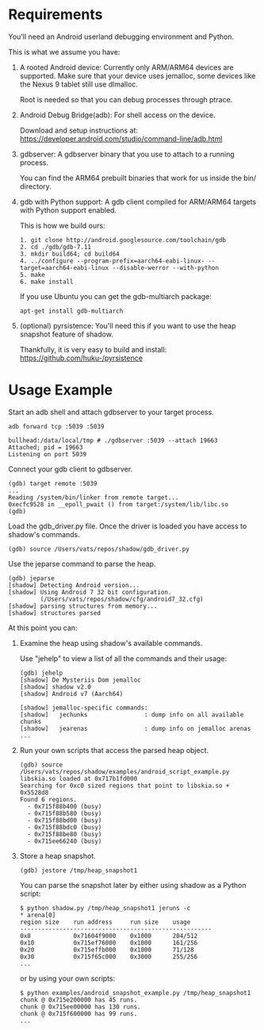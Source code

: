 # Requirements

You'll need an Android userland debugging environment and Python.

This is what we assume you have:

1.  A rooted Android device: Currently only ARM/ARM64 devices are supported.
    Make sure that your device uses jemalloc, some devices like the Nexus 9
    tablet still use dlmalloc.

    Root is needed so that you can debug processes through ptrace.

2.  Android Debug Bridge(adb): For shell access on the device.

    Download and setup instructions at:
    <https://developer.android.com/studio/command-line/adb.html>

3.  gdbserver:
    A gdbserver binary that you use to attach to a running process.

    You can find the ARM64 prebuilt binaries that work for us
    inside the bin/ directory.

4.  gdb with Python support:
    A gdb client compiled for ARM/ARM64 targets with Python support enabled.

    This is how we build ours:

        1. git clone http://android.googlesource.com/toolchain/gdb
        2. cd ./gdb/gdb-7.11
        3. mkdir build64; cd build64
        4. ../configure --program-prefix=aarch64-eabi-linux- --target=aarch64-eabi-linux --disable-werror --with-python
        5. make
        6. make install

    If you use Ubuntu you can get the gdb-multiarch package:

        apt-get install gdb-multiarch

5.  (optional) pyrsistence:
    You'll need this if you want to use the heap snapshot feature of shadow.

    Thankfully, it is very easy to build and install:
    <https://github.com/huku-/pyrsistence>

# Usage Example

Start an adb shell and attach gdbserver to your target process.

    adb forward tcp :5039 :5039

    bullhead:/data/local/tmp # ./gdbserver :5039 --attach 19663
    Attached; pid = 19663
    Listening on port 5039

Connect your gdb client to gdbserver.

    (gdb) target remote :5039
    ...
    Reading /system/bin/linker from remote target...
    0xecfc9528 in __epoll_pwait () from target:/system/lib/libc.so
    (gdb)

Load the gdb_driver.py file. Once the driver is loaded you have
access to shadow's commands.

    (gdb) source /Users/vats/repos/shadow/gdb_driver.py

Use the jeparse command to parse the heap.

    (gdb) jeparse
    [shadow] Detecting Android version...
    [shadow] Using Android 7 32 bit configuration.
             (/Users/vats/repos/shadow/cfg/android7_32.cfg)
    [shadow] parsing structures from memory...
    [shadow] structures parsed

At this point you can:

1.  Examine the heap using shadow's available commands.

    Use "jehelp" to view a list of all the commands and
    their usage:

        (gdb) jehelp
        [shadow] De Mysteriis Dom jemalloc
        [shadow] shadow v2.0
        [shadow] Android v7 (Aarch64)

        [shadow] jemalloc-specific commands:
        [shadow]   jechunks                : dump info on all available chunks
        [shadow]   jearenas                : dump info on jemalloc arenas
        ...

2.  Run your own scripts that access the parsed heap object.

        (gdb) source /Users/vats/repos/shadow/examples/android_script_example.py
        libskia.so loaded at 0x717b1fd000
        Searching for 0xc0 sized regions that point to libskia.so + 0x5528d8
        Found 6 regions.
          - 0x715f88b400 (busy)
          - 0x715f88b580 (busy)
          - 0x715f88bd00 (busy)
          - 0x715f88bdc0 (busy)
          - 0x715f88be80 (busy)
          - 0x715ee66240 (busy)

3.  Store a heap snapshot.

        (gdb) jestore /tmp/heap_snapshot1

    You can parse the snapshot later by either using shadow as a Python script:

        $ python shadow.py /tmp/heap_snapshot1 jeruns -c
        * arena[0]
        region size    run address     run size    usage
        ------------------------------------------------------
        0x8            0x71604f9000    0x1000      204/512
        0x10           0x715ef76000    0x1000      161/256
        0x20           0x715effb000    0x1000      71/128
        0x30           0x715f65c000    0x3000      255/256
        ...

    or by using your own scripts:

        $ python examples/android_snapshot_example.py /tmp/heap_snapshot1
        chunk @ 0x715e200000 has 45 runs.
        chunk @ 0x715ee00000 has 130 runs.
        chunk @ 0x715f600000 has 99 runs.
        ...

